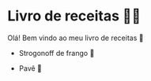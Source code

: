 # Livro de receitas  :woman_cook:

Olá! Bem vindo ao meu livro de receitas :wave:

* Strogonoff de frango :chicken:

* Pavê :cake:

  
